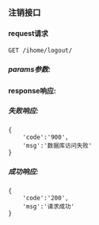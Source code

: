 
### 注销接口

#### request请求

    GET /ihome/logout/
    
##### params参数:

    
    
#### response响应:

##### 失败响应:

    {
        'code':'900',
        'msg':'数据库访问失败'
    }
    
##### 成功响应:

    {
        'code':'200',
        'msg':'请求成功'
    }
    
 
